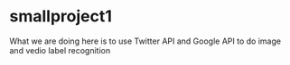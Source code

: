 # smallproject1
What we are doing here is to use Twitter API and Google API to do image and vedio label recognition
